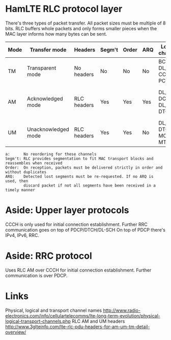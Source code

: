 HamLTE RLC protocol layer
=========================

There's three types of packet transfer. All packet sizes must be multiple of 8 bits.
RLC buffers whole packets and only forms smaller pieces when the MAC layer
informs how many bytes can be sent.


Mode | Transfer mode        | Headers      | Segm't | Order | ARQ | Logical channels       | Upper layer
-----|----------------------|--------------|--------|-------|-----|------------------------|-------------
  TM | Transparent mode     | No headers   | No     | No    | No  | BCCH, DL/UL CCCH, PCCH | 
  AM | Acknowledged mode    | RLC headers  | Yes    | Yes   | Yes | DL/UL DCCH, DL/UL DTCH | PDCP, also control in PDCP
  UM | Unacknowledged mode  | RLC headers  | Yes    | Yes   | No  | DL/UL DTCH, MCCHa MTCHa| PDCP

    a:      No reordering for these channels
    Segm't: RLC provides segmentation to fit MAC transport blocks and reassembles when received
    Order:  On reception, packets must be delivered strictly in order and without duplicates
    ARQ:    Detected lost segments must be re-requested. If no ARQ is used, then
            discard packet if not all segments have been received in a timely manner

Aside: Upper layer protocols
=====================
CCCH is only used for initial connection establishment. Further RRC communication goes on top of PDCP/DTCH/DL-SCH
On top of PDCP there's IPv4, IPv6, RRC.

Aside: RRC protocol
===================
Uses RLC AM over CCCH for initial connection establishment. Further communication is over PDCP.

Links
=====
Physical, logical and transport channel names
  <http://www.radio-electronics.com/info/cellulartelecomms/lte-long-term-evolution/physical-logical-transport-channels.php>
RLC AM and UM headers
  <http://www.3glteinfo.com/lte-rlc-pdu-headers-for-am-um-tm-detail-overview/>
